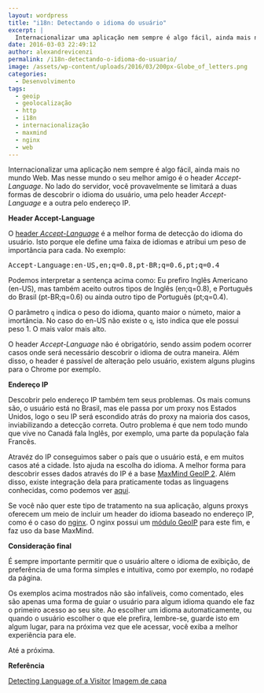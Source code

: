 ```yaml
---
layout: wordpress
title: "i18n: Detectando o idioma do usuário"
excerpt: |
  Internacionalizar uma aplicação nem sempre é algo fácil, ainda mais no mundo Web. Mas nesse mundo o seu melhor amigo é o header Accept-Language. No lado do servidor, você provavelmente se limitará a duas formas de descobrir o idioma do usuário, uma pelo header Accept-Language e a outra pelo endereço IP.
date: 2016-03-03 22:49:12
author: alexandrevicenzi
permalink: /i18n-detectando-o-idioma-do-usuario/
image: /assets/wp-content/uploads/2016/03/200px-Globe_of_letters.png
categories:
  - Desenvolvimento
tags:
  - geoip
  - geolocalização
  - http
  - i18n
  - internacionalização
  - maxmind
  - nginx
  - web
---
```


Internacionalizar uma aplicação nem sempre é algo fácil, ainda mais no mundo Web. Mas nesse mundo o seu melhor amigo é o header <em>Accept-Language</em>. No lado do servidor, você provavelmente se limitará a duas formas de descobrir o idioma do usuário, uma pelo header <em>Accept-Language</em> e a outra pelo endereço IP.

<!--more-->

<strong>Header Accept-Language</strong>

O <a href="https://www.w3.org/Protocols/rfc2616/rfc2616-sec14.html#sec14.4" target="_blank">header <em>Accept-Language</em></a> é a melhor forma de detecção do idioma do usuário. Isto porque ele define uma faixa de idiomas e atribui um peso de importância para cada. No exemplo:

<samp>Accept-Language:en-US,en;q=0.8,pt-BR;q=0.6,pt;q=0.4</samp>

Podemos interpretar a sentença acima como: Eu prefiro Inglês Americano (en-US), mas também aceito outros tipos de Inglês (en;q=0.8), e Português do Brasil (pt-BR;q=0.6) ou ainda outro tipo de Português (pt;q=0.4).

O parâmetro <code>q</code> indica o peso do idioma, quanto maior o númeto, maior a imortância. No caso do en-US não existe o <code>q</code>, isto indica que ele possui peso 1. O mais valor mais alto.

O header <em>Accept-Language</em> não é obrigatório, sendo assim podem ocorrer casos onde será necessário descobrir o idioma de outra maneira. Além disso, o header é passível de alteração pelo usuário, existem alguns plugins para o Chrome por exemplo.

<strong>Endereço IP</strong>

Descobrir pelo endereço IP também tem seus problemas. Os mais comuns são, o usuário está no Brasil, mas ele passa por um proxy nos Estados Unidos, logo o seu IP será escondido atrás do proxy na maioria dos casos, inviabilizando a detecção correta. Outro problema é que nem todo mundo que vive no Canadá fala Inglês, por exemplo, uma parte da população fala Francês.

Atravéz do IP conseguimos saber o país que o usuário está, e em muitos casos até a cidade. Isto ajuda na escolha do idioma. A melhor forma para descobrir esses dados através do IP é a base <a href="https://dev.maxmind.com/geoip/geoip2/geolite2/" target="_blank">MaxMind GeoIP 2</a>. Além disso, existe integração dela para praticamente todas as linguagens conhecidas, como podemos ver <a href="https://dev.maxmind.com/geoip/geoip2/downloadable/#MaxMind_APIs" target="_blank">aqui</a>.

Se você não quer este tipo de tratamento na sua aplicação, alguns proxys oferecem um meio de incluir um header do idioma baseado no endereço IP, como é o caso do <a href="https://www.nginx.com/" target="_blank">nginx</a>. O nginx possui um <a href="http://nginx.org/en/docs/http/ngx_http_geoip_module.html" target="_blank">módulo GeoIP</a> para este fim, e faz uso da base MaxMind.

<strong>Consideração final</strong>

É sempre importante permitir que o usuário altere o idioma de exibição, de preferência de uma forma simples e intuitiva, como por exemplo, no rodapé da página.

Os exemplos acima mostrados não são infalíveis, como comentado, eles são apenas uma forma de guiar o usuário para algum idioma quando ele faz o primeiro acesso ao seu site. Ao escolher um idioma automaticamente, ou quando o usuário escolher o que ele prefira, lembre-se, guarde isto em algum lugar, para na próxima vez que ele acessar, você exiba a melhor experiência para ele.

Até a próxima.

<strong>Referência</strong>

<a href="https://help.localizejs.com/docs/detecting-language-of-a-visitor" target="_blank">Detecting Language of a Visitor</a>
<a href="https://pt.wikipedia.org/wiki/Internacionaliza%C3%A7%C3%A3o_(software)" target="_blank">Imagem de capa</a>